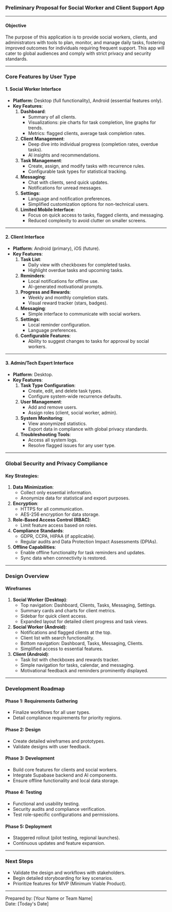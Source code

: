 ### Preliminary Proposal for Social Worker and Client Support App

---

#### **Objective**
The purpose of this application is to provide social workers, clients, and administrators with tools to plan, monitor, and manage daily tasks, fostering improved outcomes for individuals requiring frequent support. This app will cater to global audiences and comply with strict privacy and security standards.

---

### **Core Features by User Type**

#### **1. Social Worker Interface**
- **Platform**: Desktop (full functionality), Android (essential features only).
- **Key Features**:
  1. **Dashboard**:
     - Summary of all clients.
     - Visualizations: pie charts for task completion, line graphs for trends.
     - Metrics: flagged clients, average task completion rates.
  2. **Client Management**:
     - Deep dive into individual progress (completion rates, overdue tasks).
     - AI insights and recommendations.
  3. **Task Management**:
     - Create, assign, and modify tasks with recurrence rules.
     - Configurable task types for statistical tracking.
  4. **Messaging**:
     - Chat with clients, send quick updates.
     - Notifications for unread messages.
  5. **Settings**:
     - Language and notification preferences.
     - Simplified customization options for non-technical users.
  6. **Limited Mobile Interface**:
     - Focus on quick access to tasks, flagged clients, and messaging.
     - Reduced complexity to avoid clutter on smaller screens.

---

#### **2. Client Interface**
- **Platform**: Android (primary), iOS (future).
- **Key Features**:
  1. **Task List**:
     - Daily view with checkboxes for completed tasks.
     - Highlight overdue tasks and upcoming tasks.
  2. **Reminders**:
     - Local notifications for offline use.
     - AI-generated motivational prompts.
  3. **Progress and Rewards**:
     - Weekly and monthly completion stats.
     - Visual reward tracker (stars, badges).
  4. **Messaging**:
     - Simple interface to communicate with social workers.
  5. **Settings**:
     - Local reminder configuration.
     - Language preferences.
  6. **Configurable Features**:
     - Ability to suggest changes to tasks for approval by social workers.

---

#### **3. Admin/Tech Expert Interface**
- **Platform**: Desktop.
- **Key Features**:
  1. **Task Type Configuration**:
     - Create, edit, and delete task types.
     - Configure system-wide recurrence defaults.
  2. **User Management**:
     - Add and remove users.
     - Assign roles (client, social worker, admin).
  3. **System Monitoring**:
     - View anonymized statistics.
     - Export data in compliance with global privacy standards.
  4. **Troubleshooting Tools**:
     - Access all system logs.
     - Resolve flagged issues for any user type.

---

### **Global Security and Privacy Compliance**

#### **Key Strategies**:
1. **Data Minimization**:
   - Collect only essential information.
   - Anonymize data for statistical and export purposes.
2. **Encryption**:
   - HTTPS for all communication.
   - AES-256 encryption for data storage.
3. **Role-Based Access Control (RBAC)**:
   - Limit feature access based on roles.
4. **Compliance Standards**:
   - GDPR, CCPA, HIPAA (if applicable).
   - Regular audits and Data Protection Impact Assessments (DPIAs).
5. **Offline Capabilities**:
   - Enable offline functionality for task reminders and updates.
   - Sync data when connectivity is restored.

---

### **Design Overview**

#### **Wireframes**
1. **Social Worker (Desktop)**:
   - Top navigation: Dashboard, Clients, Tasks, Messaging, Settings.
   - Summary cards and charts for client metrics.
   - Sidebar for quick client access.
   - Expanded layout for detailed client progress and task views.
2. **Social Worker (Android)**:
   - Notifications and flagged clients at the top.
   - Client list with search functionality.
   - Bottom navigation: Dashboard, Tasks, Messaging, Clients.
   - Simplified access to essential features.
3. **Client (Android)**:
   - Task list with checkboxes and rewards tracker.
   - Simple navigation for tasks, calendar, and messaging.
   - Motivational feedback and reminders prominently displayed.

---

### **Development Roadmap**

#### **Phase 1: Requirements Gathering**
- Finalize workflows for all user types.
- Detail compliance requirements for priority regions.

#### **Phase 2: Design**
- Create detailed wireframes and prototypes.
- Validate designs with user feedback.

#### **Phase 3: Development**
- Build core features for clients and social workers.
- Integrate Supabase backend and AI components.
- Ensure offline functionality and local data storage.

#### **Phase 4: Testing**
- Functional and usability testing.
- Security audits and compliance verification.
- Test role-specific configurations and permissions.

#### **Phase 5: Deployment**
- Staggered rollout (pilot testing, regional launches).
- Continuous updates and feature expansion.

---

### **Next Steps**
- Validate the design and workflows with stakeholders.
- Begin detailed storyboarding for key scenarios.
- Prioritize features for MVP (Minimum Viable Product).

---

Prepared by: [Your Name or Team Name]  
Date: [Today's Date]

